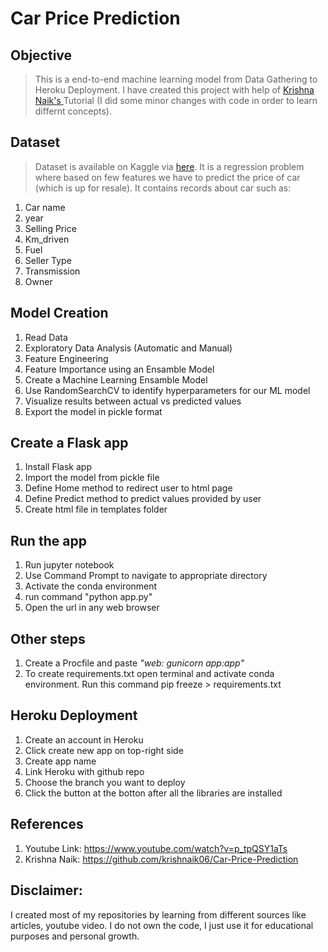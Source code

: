 # Car Price Prediction
## Objective
> This is a end-to-end machine learning model from Data Gathering to Heroku Deployment. I have created this project with help of <a href=https://github.com/krishnaik06/Car-Price-Prediction> Krishna Naik's </a> Tutorial (I did some minor changes with code in order to learn differnt concepts). 

## Dataset
> Dataset is available on Kaggle via <a href=https://www.kaggle.com/nehalbirla/vehicle-dataset-from-cardekho>here</a>. It is a regression problem where based on few features we have to predict the price of car (which is up for resale). It contains records about car such as:
1. Car name
2. year
3. Selling Price
4. Km_driven
5. Fuel
6. Seller Type
7. Transmission
8. Owner

## Model Creation
1. Read Data
2. Exploratory Data Analysis (Automatic and Manual)
3. Feature Engineering
4. Feature Importance using an Ensamble Model
5. Create a Machine Learning Ensamble Model
6. Use RandomSearchCV to identify hyperparameters for our ML model
7. Visualize results between actual vs predicted values
8. Export the model in pickle format

## Create a Flask app
1. Install Flask app
2. Import the model from pickle file
3. Define Home method to redirect user to html page
4. Define Predict method to predict values provided by user
5. Create html file in templates folder

## Run the app
1. Run jupyter notebook
2. Use Command Prompt to navigate to appropriate directory
3. Activate the conda environment
4. run command "python app.py"
5. Open the url in any web browser

## Other steps
1. Create a Procfile and paste <i>"web: gunicorn app:app"</i>
2. To create requirements.txt open terminal and activate conda environment. Run this command pip freeze > requirements.txt

## Heroku Deployment
1. Create an account in Heroku
2. Click create new app on top-right side
3. Create app name 
4. Link Heroku with github repo
5. Choose the branch you want to deploy
6. Click the button at the botton after all the libraries are installed

## References
1. Youtube Link: https://www.youtube.com/watch?v=p_tpQSY1aTs
2. Krishna Naik: https://github.com/krishnaik06/Car-Price-Prediction

## Disclaimer:
I created most of my repositories by learning from different sources like articles, youtube video. I do not own the code, I just use it for educational purposes and personal growth. 
